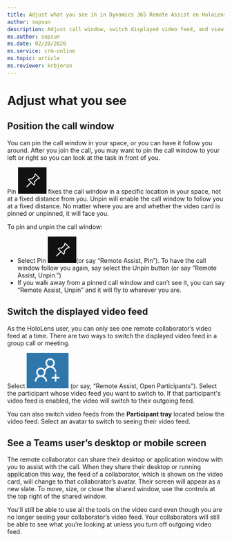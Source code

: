 ```yaml
---
title: Adjust what you see in in Dynamics 365 Remote Assist on HoloLens 
author: sopsun
description: Adjust call window, switch displayed video feed, and view Teams user's desktop or mobile screen 
ms.author: sopsun
ms.date: 02/20/2020
ms.service: crm-online
ms.topic: article
ms.reviewer: krbjoran
---
```

# Adjust what you see

## Position the call window 

You can pin the call window in your space, or you can have it follow you around. After you join the call, you may want to pin the call window to your left or right so you can look at the task in front of you. 

Pin ![Pin](media/RAHL_Pin.png "Pin") fixes the call window in a specific location in your space, not at a fixed distance from you. Unpin will enable the call window to follow you at a fixed distance. No matter where you are and whether the video card is pinned or unpinned, it will face you.

To pin and unpin the call window: 
* Select Pin ![Pin](media/RAHL_Pin.png "Pin")(or say “Remote Assist, Pin”). To have the call window follow you again, say select the Unpin button (or say “Remote Assist, Unpin.”)
*	If you walk away from a pinned call window and can’t see it, you can say “Remote Assist, Unpin” and it will fly to wherever you are. 


## Switch the displayed video feed   

As the HoloLens user, you can only see one remote collaborator’s video feed at a time. There are two ways to switch the displayed video feed in a group call or meeting.

Select ![OpenParticpants](media/RAHL_Participants.png "OpenParticpants") (or say, “Remote Assist, Open Participants”). Select the participant whose video feed you want to switch to. If that participant's video feed is enabled, the video will switch to their outgoing feed.

You can also switch video feeds from the **Participant tray** located below the video feed. Select an avatar to switch to seeing their video feed.

## See a Teams user’s desktop or mobile screen  

The remote collaborator can share their desktop or application window with you to assist with the call. When they share their desktop or running application this way, the feed of a collaborator, which is shown on the video card, will change to that collaborator’s avatar. Their screen will appear as a new slate. To move, size, or close the shared window, use the controls at the top right of the shared window.

You'll still be able to use all the tools on the video card even though you are no longer seeing your collaborator’s video feed. Your collaborators will still be able to see what you’re looking at unless you turn off outgoing video feed. 


